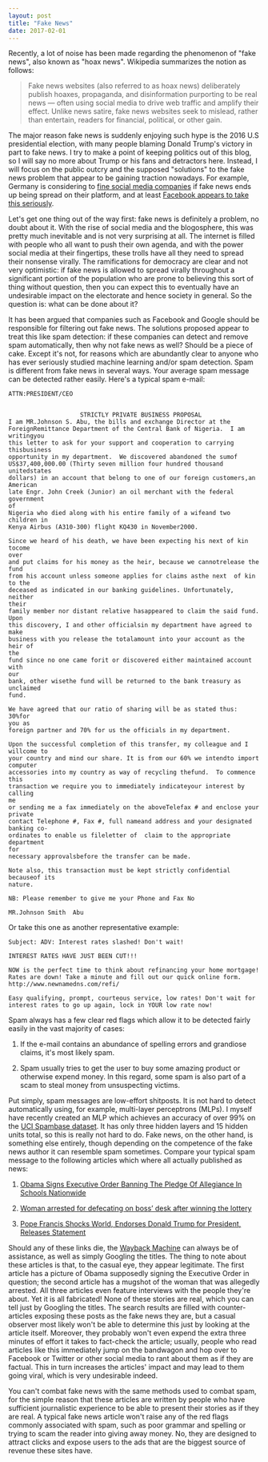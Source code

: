 ```yaml
---
layout: post
title: "Fake News"
date: 2017-02-01
---
```

Recently, a lot of noise has been made regarding the phenomenon of "fake news", also known as "hoax news". Wikipedia summarizes the notion as follows:

>Fake news websites (also referred to as hoax news) deliberately publish hoaxes, propaganda, and disinformation purporting to be real news — often using social media to drive web traffic and amplify their effect.
Unlike news satire, fake news websites seek to mislead, rather than entertain, readers for financial, political, or other gain.

The major reason fake news is suddenly enjoying such hype is the 2016 U.S presidential election, with many people blaming Donald Trump's victory in part to fake news.
I try to make a point of keeping politics out of this blog, so I will say no more about Trump or his fans and detractors here.
Instead, I will focus on the public outcry and the supposed "solutions" to the fake news problem that appear to be gaining traction nowadays.
For example, Germany is considering to [fine social media companies](http://www.forbes.com/sites/parmyolson/2016/12/19/germany-wants-facebook-to-pay-for-fake-news)
if fake news ends up being spread on their platform, and at least [Facebook appears to take this seriously](http://www.telegraph.co.uk/technology/2017/01/16/facebook-combating-fake-news-germany-ahead-election/).

Let's get one thing out of the way first: fake news is definitely a problem, no doubt about it.
With the rise of social media and the blogosphere, this was pretty much inevitable and is not very surprising at all.
The internet is filled with people who all want to push their own agenda, and with the power social media at their fingertips, these trolls have all they need to spread their nonsense virally.
The ramifications for democracy are clear and not very optimistic: if fake news is allowed to spread virally throughout a significant portion of the population who are prone to believing this
sort of thing without question, then you can expect this to eventually have an undesirable impact on the electorate and hence society in general.
So the question is: what can be done about it?

It has been argued that companies such as Facebook and Google should be responsible for filtering out fake news.
The solutions proposed appear to treat this like spam detection: if these companies can detect and remove spam automatically, then why not fake news as well? Should be a piece of cake.
Except it's not, for reasons which are abundantly clear to anyone who has ever seriously studied machine learning and/or spam detection.
Spam is different from fake news in several ways. Your average spam message can be detected rather easily. Here's a typical spam e-mail:

    ATTN:PRESIDENT/CEO


                        STRICTLY PRIVATE BUSINESS PROPOSAL
    I am MR.Johnson S. Abu, the bills and exchange Director at the
    ForeignRemittance Department of the Central Bank of Nigeria.  I am 
    writingyou
    this letter to ask for your support and cooperation to carrying thisbusiness
    opportunity in my department.  We discovered abandoned the sumof
    US$37,400,000.00 (Thirty seven million four hundred thousand unitedstates
    dollars) in an account that belong to one of our foreign customers,an
    American
    late Engr. John Creek (Junior) an oil merchant with the federal government
    of
    Nigeria who died along with his entire family of a wifeand two children in
    Kenya Airbus (A310-300) flight KQ430 in November2000.

    Since we heard of his death, we have been expecting his next of kin tocome
    over
    and put claims for his money as the heir, because we cannotrelease the fund
    from his account unless someone applies for claims asthe next  of kin to the
    deceased as indicated in our banking guidelines. Unfortunately, neither
    their
    family member nor distant relative hasappeared to claim the said fund.  Upon
    this discovery, I and other officialsin my department have agreed to make
    business with you release the totalamount into your account as the heir of
    the
    fund since no one came forit or discovered either maintained account with
    our
    bank, other wisethe fund will be returned to the bank treasury as unclaimed
    fund.

    We have agreed that our ratio of sharing will be as stated thus: 30%for
    you as
    foreign partner and 70% for us the officials in my department.

    Upon the successful completion of this transfer, my colleague and I
    willcome to
    your country and mind our share. It is from our 60% we intendto import
    computer
    accessories into my country as way of recycling thefund.  To commence this
    transaction we require you to immediately indicateyour interest by calling
    me
    or sending me a fax immediately on the aboveTelefax # and enclose your
    private
    contact Telephone #, Fax #, full nameand address and your designated
    banking co-
    ordinates to enable us fileletter of  claim to the appropriate department
    for
    necessary approvalsbefore the transfer can be made.

    Note also, this transaction must be kept strictly confidential becauseof its
    nature.

    NB: Please remember to give me your Phone and Fax No

    MR.Johnson Smith  Abu

Or take this one as another representative example:

    Subject: ADV: Interest rates slashed! Don't wait!

    INTEREST RATES HAVE JUST BEEN CUT!!!
        
    NOW is the perfect time to think about refinancing your home mortgage!
    Rates are down! Take a minute and fill out our quick online form. 
    http://www.newnamedns.com/refi/
            
    Easy qualifying, prompt, courteous service, low rates! Don't wait for
    interest rates to go up again, lock in YOUR low rate now!

Spam always has a few clear red flags which allow it to be detected fairly easily in the vast majority of cases:

1. If the e-mail contains an abundance of spelling errors and grandiose claims, it's most likely spam.

2. Spam usually tries to get the user to buy some amazing product or otherwise expend money.
In this regard, some spam is also part of a scam to steal money from unsuspecting victims.

Put simply, spam messages are low-effort shitposts.
It is not hard to detect automatically using, for example, multi-layer perceptrons (MLPs).
I myself have recently created an MLP which achieves an accuracy of over 99% on the [UCI Spambase dataset](https://archive.ics.uci.edu/ml/datasets/Spambase).
It has only three hidden layers and 15 hidden units total, so this is really not hard to do.
Fake news, on the other hand, is something else entirely, though depending on the competence of the fake news author it can resemble spam sometimes.
Compare your typical spam message to the following articles which where all actually published as news:

1. [Obama Signs Executive Order Banning The Pledge Of Allegiance In Schools Nationwide](http://abcnews.com.co/obama-executive-order-bans-pledge-of-allegiance-in-schools/)

2. [Woman arrested for defecating on boss’ desk after winning the lottery](https://thevalleyreport.com/2016/04/25/woman-arrested-for-defecating-on-boss-desk-after-winning-the-lottery/)

3. [Pope Francis Shocks World, Endorses Donald Trump for President, Releases Statement](http://newsbreakshere.com/pope-francis-shocks-world-endorses-donald-trump-president-releases-statement)

Should any of these links die, the [Wayback Machine](https://archive.org/web/) can always be of assistance, as well as simply Googling the titles.
The thing to note about these articles is that, to the casual eye, they appear legitimate. The first article has a picture of Obama supposedly signing the Executive Order in question;
the second article has a mugshot of the woman that was allegedly arrested. All three articles even feature interviews with the people they're about.
Yet it is all fabricated! None of these stories are real, which you can tell just by Googling the titles. The search results are filled with counter-articles exposing these posts as
the fake news they are, but a casual observer most likely won't be able to determine this just by looking at the article itself. Moreover, they probably won't even expend the extra
three minutes of effort it takes to fact-check the article; usually, people who read articles like this immediately jump on the bandwagon and hop over to Facebook or Twitter or other
social media to rant about them as if they are factual. This in turn increases the articles' impact and may lead to them going viral, which is very undesirable indeed.

You can't combat fake news with the same methods used to combat spam, for the simple reason that these articles are written by people who have sufficient journalistic experience to
be able to present their stories as if they are real. A typical fake news article won't raise any of the red flags commonly associated with spam, such as poor grammar and spelling
or trying to scam the reader into giving away money. No, they are designed to attract clicks and expose users to the ads that are the biggest source of revenue these sites have.
